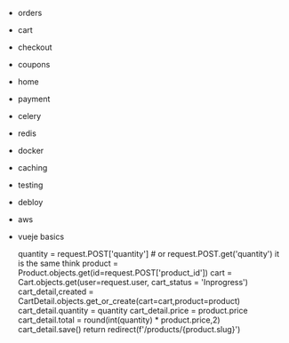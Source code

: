 

- orders

- cart
- checkout
- coupons
- home
- payment
- celery
- redis
- docker
- caching
- testing
- debloy
- aws
- vueje basics






    quantity = request.POST['quantity'] # or request.POST.get('quantity') it is the same think
    product = Product.objects.get(id=request.POST['product_id'])
    cart = Cart.objects.get(user=request.user, cart_status = 'Inprogress')
    cart_detail,created = CartDetail.objects.get_or_create(cart=cart,product=product)
    cart_detail.quantity = quantity
    cart_detail.price = product.price
    cart_detail.total = round(int(quantity) * product.price,2)
    cart_detail.save()
    return redirect(f'/products/{product.slug}')




